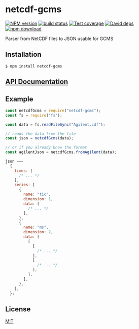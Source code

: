 # netcdf-gcms

[![NPM version][npm-image]][npm-url]
[![build status][travis-image]][travis-url]
[![Test coverage][coveralls-image]][coveralls-url]
[![David deps][david-image]][david-url]
[![npm download][download-image]][download-url]

Parser from NetCDF files to JSON usable for GCMS

## Installation

`$ npm install netcdf-gcms`

## [API Documentation](https://cheminfo.github.io/netcdf-gcms/)

## Example

```js
const netcdfGcms = require("netcdf-gcms");
const fs = require("fs");

const data = fs.readFileSync("Agilent.cdf");

// reads the data from the file
const json = netcdfGcms(data);

// or if you already know the format
const agilentJson = netcdfGcms.fromAgilent(data);

json ===
  {
    times: [
      /* ... */
    ],
    series: [
      {
        name: "tic",
        dimension: 1,
        data: [
          /* ... */
        ],
      },
      {
        name: "ms",
        dimension: 2,
        data: [
          [
            [
              /* ... */
            ],
            [
              /* ... */
            ],
          ],
        ],
      },
    ],
  };
```

## License

[MIT](./LICENSE)

[npm-image]: https://img.shields.io/npm/v/netcdf-gcms.svg?style=flat-square
[npm-url]: https://npmjs.org/package/netcdf-gcms
[travis-image]: https://img.shields.io/travis/cheminfo/netcdf-gcms/main.svg?style=flat-square
[travis-url]: https://travis-ci.org/cheminfo/netcdf-gcms
[coveralls-image]: https://img.shields.io/coveralls/cheminfo/netcdf-gcms.svg?style=flat-square
[coveralls-url]: https://coveralls.io/github/cheminfo/netcdf-gcms
[david-image]: https://img.shields.io/david/cheminfo/netcdf-gcms.svg?style=flat-square
[david-url]: https://david-dm.org/cheminfo/netcdf-gcms
[download-image]: https://img.shields.io/npm/dm/netcdf-gcms.svg?style=flat-square
[download-url]: https://npmjs.org/package/netcdf-gcms
